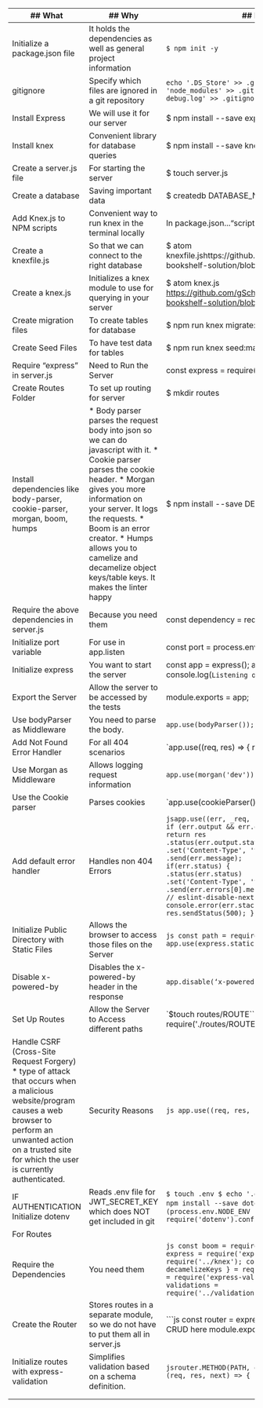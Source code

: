 | ## What  | ## Why | ## How |
|------------------------------------------------------------------------------------------------------------------------------------------------------------------------------------------------------------------------------|----------------------------------------------------------------------------------------------------------------------------------------------------------------------------------------------------------------------------------------------------------------------------------------------------------------------------------|---------------------------------------------------------------------------------------------------------------------------------------------------------------------------------------------------------------------------------------------------------------------------------------------------------------------------------------------------------------------------------------------------------------------------------------------------------------------------------------------------------------------------------------------------------------------------------------------------------------------------------------------------|
| Initialize a package.json file | It holds the dependencies as well as general project information | `$ npm init -y` |
| gitignore | Specify which files are ignored in a git repository |  ```echo '.DS_Store' >> .gitignore echo 'node_modules' >> .gitignore echo 'npm-debug.log' >> .gitignore ``` |
| Install Express | We will use it for our server | $ npm install --save express |
| Install knex | Convenient library for database queries | $ npm install --save knex |
| Create a server.js file | For starting the server | $ touch server.js |
| Create a database | Saving important data | $ createdb DATABASE_NAME |
| Add Knex.js to NPM scripts | Convenient way to run knex in the terminal locally | In package.json...“scripts”: {,“knex”: “knex”}... |
| Create a knexfile.js | So that we can connect to the right database | $ atom knexfile.jshttps://github.com/gSchool/galvanize-bookshelf-solution/blob/validations/knexfile.js |
| Create a knex.js | Initializes a knex module to use for querying in your server | $ atom knex.js  https://github.com/gSchool/galvanize-bookshelf-solution/blob/validations/knex.js |
| Create migration files | To create tables for database | $ npm run knex migrate:make NAME |
| Create Seed Files | To have test data for tables | $ npm run knex seed:make 1_NAME |
| Require “express” in server.js | Need to Run the Server | const express = require('express'); |
| Create Routes Folder | To set up routing for server | $ mkdir routes |
| Install dependencies like body-parser, cookie-parser, morgan, boom, humps | * Body parser parses the request body into json so we can do javascript with it. * Cookie parser parses the cookie header. * Morgan gives you more information on your server. It logs the requests. * Boom is an error creator. * Humps allows you to camelize and decamelize object keys/table keys. It makes the linter happy | $ npm install --save DEPENDENCY_NAME |
| Require the above dependencies in server.js | Because you need them | const dependency = require(‘dependency’); |
| Initialize port variable | For use in app.listen | const port = process.env.PORT || 8000; |
| Initialize express | You want to start the server | const app = express(); app.listen(port, () => {   console.log(`Listening on port ${port}`); } |
| Export the Server | Allow the server to be accessed by the tests | module.exports = app; |
| Use bodyParser as Middleware | You need to parse the body. | `app.use(bodyParser());` |
| Add Not Found Error Handler | For all 404 scenarios | `app.use((req, res)  => {      res.sendStatus(404); }); |
| Use Morgan as Middleware | Allows logging request information | `app.use(morgan('dev'));` |
| Use the Cookie parser | Parses cookies | `app.use(cookieParser());  |
| Add default error handler | Handles non 404 Errors | ```jsapp.use((err, _req, res, _next) => {         if (err.output && err.output.statusCode) {              return res                         .status(err.output.statusCode)                         .set('Content-Type', 'text/plain')                         .send(err.message);         }         if(err.status) {               return res                         .status(err.status)                         .set('Content-Type', 'text/plain')                         .send(err.errors[0].messages[0])         }          // eslint-disable-next-line no-console          console.error(err.stack);          res.sendStatus(500); }); ``` |
| Initialize Public Directory with Static Files | Allows the browser to access those files on the Server | ```js const path = require('path'); app.use(express.static('path.join('public))); ``` |
| Disable x-powered-by | Disables the x-powered-by header in the response | `app.disable(‘x-powered-by’);` |
| Set Up Routes | Allow the Server to Access different paths |  `$touch routes/ROUTE````js const ROUTE = require('./routes/ROUTE; app.use(ROUTE); ``` |
| Handle CSRF (Cross-Site Request Forgery)   * type of attack that occurs when a malicious website/program causes a web browser to perform an unwanted action on a trusted site for which the user is currently authenticated. | Security Reasons | ```js app.use((req, res, next => {      }); ``` |
| IF AUTHENTICATION Initialize dotenv | Reads .env file for JWT_SECRET_KEY which does NOT get included in git | ``` $ touch .env $ echo '.env' >> .gitignore $ npm install --save dotenv ``` ```js if (process.env.NODE_ENV !== 'production') {     require('dotenv').config(); } ``` |
| For Routes |  |  |
| Require the Dependencies | You need them | ```js const boom = require('boom'); const express = require('express') ;const knex = require('../knex'); const { camelizeKeys, decamelizeKeys } = require('humps'); const ev = require('express-validation'); const validations = require('../validations/books'); ``` |
| Create the Router | Stores routes in a separate module, so we do not have to put them all in server.js | ```js const router  = express.Router();  // Some CRUD here  module.exports = router; |
| Initialize routes with express-validation | Simplifies validation based on a schema definition. |  ```jsrouter.METHOD(PATH, ev(validations.METHOD), (req, res, next) => {  ..... }); ``` |
|  |  |  |
|  |  |  |
